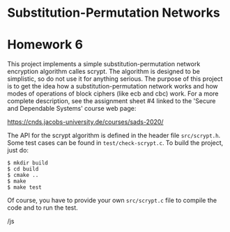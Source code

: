 # Substitution-Permutation Networks
# Homework 6

This project implements a simple substitution-permutation network
encryption algorithm calles scrypt. The algorithm is designed to be
simplistic, so do not use it for anything serious. The purpose of this
project is to get the idea how a substitution-permutation network
works and how modes of operations of block ciphers (like ecb and cbc)
work. For a more complete description, see the assignment sheet #4
linked to the 'Secure and Dependable Systems' course web page:

https://cnds.jacobs-university.de/courses/sads-2020/

The API for the scrypt algorithm is defined in the header file
`src/scrypt.h`. Some test cases can be found in
`test/check-scrypt.c`. To build the project, just do:

    $ mkdir build
    $ cd build
    $ cmake ..
    $ make
    $ make test

Of course, you have to provide your own `src/scrypt.c` file to compile
the code and to run the test.

/js
